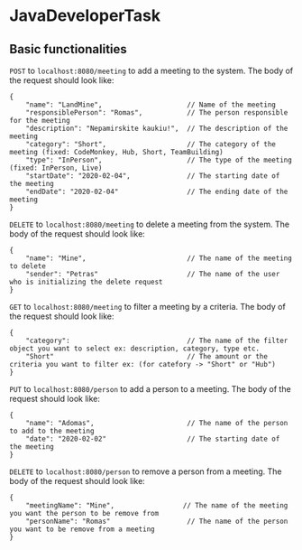 # JavaDeveloperTask

## Basic functionalities
`POST` to `localhost:8080/meeting` to add a meeting to the system.
The body of the request should look like:
```
{
    "name": "LandMine",                     // Name of the meeting
    "responsiblePerson": "Romas",           // The person responsible for the meeting
    "description": "Nepamirskite kaukiu!",  // The description of the meeting
    "category": "Short",                    // The category of the meeting (fixed: CodeMonkey, Hub, Short, TeamBuilding)
    "type": "InPerson",                     // The type of the meeting (fixed: InPerson, Live)
    "startDate": "2020-02-04",              // The starting date of the meeting
    "endDate": "2020-02-04"                 // The ending date of the meeting
}
```

`DELETE` to `localhost:8080/meeting` to delete a meeting from the system.
The body of the request should look like:
```
{
    "name": "Mine",                         // The name of the meeting to delete
    "sender": "Petras"                      // The name of the user who is initializing the delete request
}
```

`GET` to `localhost:8080/meeting` to filter a meeting by a criteria.
The body of the request should look like:
```
{
    "category":                             // The name of the filter object you want to select ex: description, category, type etc.
    "Short"                                 // The amount or the criteria you want to filter ex: (for catefory -> "Short" or "Hub")
}
```

`PUT` to `localhost:8080/person` to add a person to a meeting.
The body of the request should look like:
```
{
    "name": "Adomas",                       // The name of the person to add to the meeting
    "date": "2020-02-02"                    // The starting date of the meeting
}
```

`DELETE` to `localhost:8080/person` to remove a person from a meeting.
The body of the request should look like:
```
{
    "meetingName": "Mine",                 // The name of the meeting you want the person to be remove from
    "personName": "Romas"                   // The name of the person you want to be remove from a meeting
}
```

